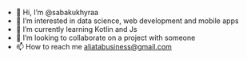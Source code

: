 - 👋 Hi, I’m @sabakukhyraa
- 👀 I’m interested in data science, web development and mobile apps 
- 🌱 I’m currently learning Kotlin and Js
- 💞️ I’m looking to collaborate on a project with someone
- 📫 How to reach me aliatabusiness@gmail.com

<!---
sabakukhyraa/sabakukhyraa is a ✨ special ✨ repository because its `README.md` (this file) appears on your GitHub profile.
You can click the Preview link to take a look at your changes.
--->
